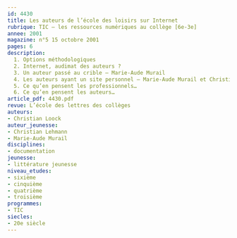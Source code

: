 ```yaml
---
id: 4430
title: Les auteurs de l’école des loisirs sur Internet
rubrique: TIC – les ressources numériques au collège [6e-3e]
annee: 2001
magazine: n°5 15 octobre 2001
pages: 6
description: 
  1. Options méthodologiques
  2. Internet, audimat des auteurs ?
  3. Un auteur passé au crible – Marie-Aude Murail
  4. Les auteurs ayant un site personnel – Marie-Aude Murail et Christian Lehmann
  5. Ce qu’en pensent les professionnels…
  6. Ce qu’en pensent les auteurs…
article_pdf: 4430.pdf
revue: L’école des lettres des collèges
auteurs:
- Christian Loock
auteur_jeunesse:
- Christian Lehmann
- Marie-Aude Murail
disciplines:
- documentation
jeunesse:
- littérature jeunesse
niveau_etudes:
- sixième
- cinquième
- quatrième
- troisième
programmes:
- TIC
siecles:
- 20e siècle
---
```

